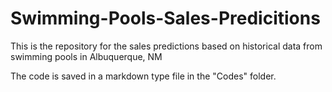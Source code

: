 # Swimming-Pools-Sales-Predicitions
This is the repository for the sales predictions based on historical data from swimming pools in Albuquerque, NM

The code is saved in a markdown type file in the "Codes" folder.
